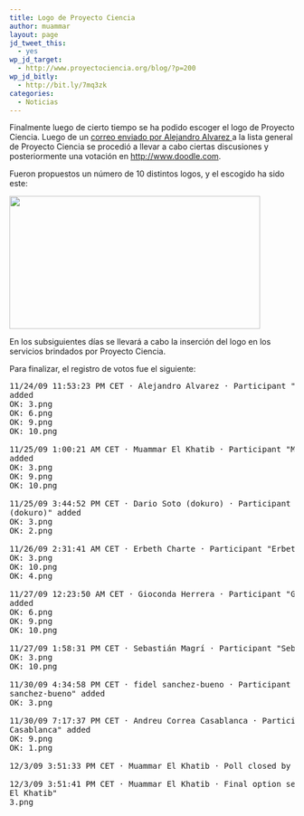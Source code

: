 ```yaml
---
title: Logo de Proyecto Ciencia
author: muammar
layout: page
jd_tweet_this:
  - yes
wp_jd_target:
  - http://www.proyectociencia.org/blog/?p=200
wp_jd_bitly:
  - http://bit.ly/7mq3zk
categories:
  - Noticias
---
```

Finalmente luego de cierto tiempo se ha podido escoger el logo de Proyecto Ciencia. Luego de un [correo enviado por Alejandro Alvarez ][1]a la lista general de Proyecto Ciencia se procedió a llevar a cabo ciertas discusiones y posteriormente una votación en <http://www.doodle.com>.

Fueron propuestos un número de 10 distintos logos, y el escogido ha sido este:

<img class="aligncenter" title="Logo de Proyecto Cienia" src="http://proyectociencia.org/pipermail/general/attachments/20091110/c50b74f0/attachment-0012.png" alt="" width="443" height="235" />

En los subsiguientes días se llevará a cabo la inserción del logo en los servicios brindados por Proyecto Ciencia.

Para finalizar, el registro de votos fue el siguiente:

<pre id="comment_text_1">11/24/09 11:53:23 PM CET · Alejandro Alvarez · Participant "Alejandro Alvarez"
added
OK: 3.png
OK: 6.png
OK: 9.png
OK: 10.png

11/25/09 1:00:21 AM CET · Muammar El Khatib · Participant "Muammar El Khatib"
added
OK: 3.png
OK: 9.png
OK: 10.png

11/25/09 3:44:52 PM CET · Dario Soto (dokuro) · Participant "Dario Soto
(dokuro)" added
OK: 3.png
OK: 2.png

11/26/09 2:31:41 AM CET · Erbeth Charte · Participant "Erbeth Charte" added
OK: 3.png
OK: 10.png
OK: 4.png

11/27/09 12:23:50 AM CET · Gioconda Herrera · Participant "Gioconda Herrera"
added
OK: 6.png
OK: 9.png
OK: 10.png

11/27/09 1:58:31 PM CET · Sebastián Magrí · Participant "Sebastián Magrí" added
OK: 3.png
OK: 10.png

11/30/09 4:34:58 PM CET · fidel sanchez-bueno · Participant "fidel
sanchez-bueno" added
OK: 3.png

11/30/09 7:17:37 PM CET · Andreu Correa Casablanca · Participant "Andreu Correa
Casablanca" added
OK: 9.png
OK: 1.png

12/3/09 3:51:33 PM CET · Muammar El Khatib · Poll closed by "Muammar El Khatib"

12/3/09 3:51:41 PM CET · Muammar El Khatib · Final option selected by "Muammar
El Khatib"
3.png</pre>

 [1]: http://proyectociencia.org/pipermail/general/2009-November/000088.html
